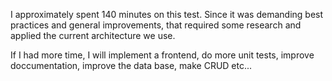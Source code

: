 I approximately spent 140 minutes on this test. Since it was demanding best practices and general improvements, that required some research and applied the current architecture we use.

If I had more time, I will implement a frontend, do more unit tests, improve doccumentation, improve the data base, make CRUD etc...